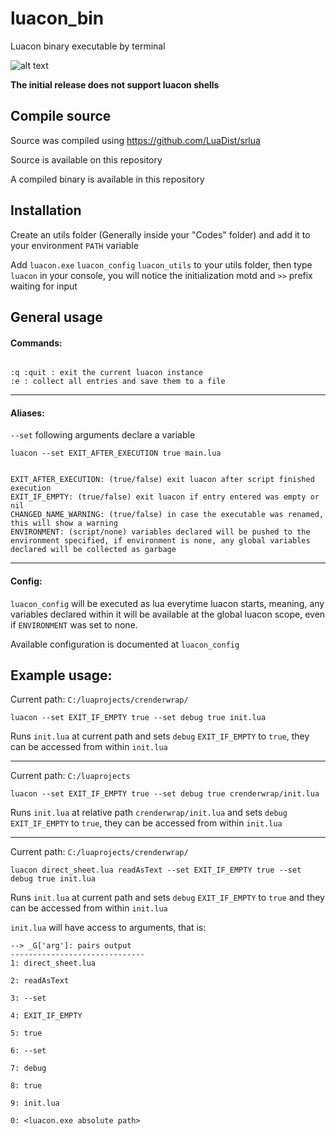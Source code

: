 # luacon_bin
Luacon binary executable by terminal

![alt text](https://github.com/coalio/luacon_bin/blob/master/demo/demo1.PNG)

<b>The initial release does not support luacon shells</b>

## Compile source
Source was compiled using https://github.com/LuaDist/srlua

Source is available on this repository

A compiled binary is available in this repository

## Installation
Create an utils folder (Generally inside your "Codes" folder) and add it to your environment `PATH` variable

Add `luacon.exe` `luacon_config` `luacon_utils` to your utils folder, then type `luacon` in your console, you will notice the initialization motd and `>>` prefix waiting for input

## General usage

<h4>Commands:</h4>

```

:q :quit : exit the current luacon instance
:e : collect all entries and save them to a file
```

<hr>

<h4>Aliases:</h4>

`--set` following arguments declare a variable

`luacon --set EXIT_AFTER_EXECUTION true main.lua`

```

EXIT_AFTER_EXECUTION: (true/false) exit luacon after script finished execution
EXIT_IF_EMPTY: (true/false) exit luacon if entry entered was empty or nil
CHANGED_NAME_WARNING: (true/false) in case the executable was renamed, this will show a warning
ENVIRONMENT: (script/none) variables declared will be pushed to the environment specified, if environment is none, any global variables declared will be collected as garbage

```

<hr>

<h4>Config:</h4>

`luacon_config` will be executed as lua everytime luacon starts, meaning, any variables declared within it will be available at the global luacon scope, even if `ENVIRONMENT` was set to none.

Available configuration is documented at `luacon_config`

## Example usage:

Current path: `C:/luaprojects/crenderwrap/`

`luacon --set EXIT_IF_EMPTY true --set debug true init.lua`

Runs `init.lua` at current path and sets `debug` `EXIT_IF_EMPTY` to `true`, they can be accessed from within `init.lua`

<hr>

Current path: `C:/luaprojects`

`luacon --set EXIT_IF_EMPTY true --set debug true crenderwrap/init.lua`

Runs `init.lua` at relative path `crenderwrap/init.lua` and sets `debug` `EXIT_IF_EMPTY` to `true`, they can be accessed from within `init.lua`

<hr>

Current path: `C:/luaprojects/crenderwrap/`

`luacon direct_sheet.lua readAsText --set EXIT_IF_EMPTY true --set debug true init.lua`

Runs `init.lua` at current path and sets `debug` `EXIT_IF_EMPTY` to `true` and they can be accessed from within `init.lua`

`init.lua` will have access to arguments, that is:

```
--> _G['arg']: pairs output
------------------------------
1: direct_sheet.lua

2: readAsText

3: --set

4: EXIT_IF_EMPTY

5: true

6: --set

7: debug

8: true

9: init.lua

0: <luacon.exe absolute path>

```
